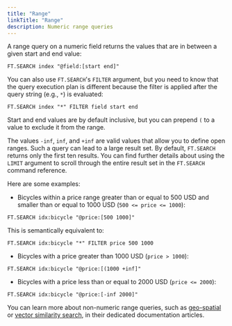 ```yaml
---
title: "Range"
linkTitle: "Range"
description: Numeric range queries
---
```


A range query on a numeric field returns the values that are in between a given start and end value:

```
FT.SEARCH index "@field:[start end]"
```

You can also use `FT.SEARCH`'s `FILTER` argument, but you need to know that the query execution plan is different because the filter is applied after the query string (e.g., `*`) is evaluated:

```
FT.SEARCH index "*" FILTER field start end
```

Start and end values are by default inclusive, but you can prepend `(` to a value to exclude it from the range.

The values `-inf`, `inf`, and `+inf` are valid values that allow you to define open ranges. Such a query can lead to a large result set. By default, `FT.SEARCH` returns only the first ten results. You can find further details about using the `LIMIT` argument to scroll through the entire result set in the `FT.SEARCH` command reference.

Here are some examples:

* Bicycles within a price range greater than or equal to 500 USD and smaller than or equal to 1000 USD (`500 <= price <= 1000`):

```
FT.SEARCH idx:bicycle "@price:[500 1000]"
```

This is semantically equivalent to:

```
FT.SEARCH idx:bicycle "*" FILTER price 500 1000
```

* Bicycles with a price greater than 1000 USD (`price > 1000`):

```
FT.SEARCH idx:bicycle "@price:[(1000 +inf]"
```

* Bicycles with a price less than or equal to 2000 USD (`price <= 2000`):

```
FT.SEARCH idx:bicycle "@price:[-inf 2000]"
```

You can learn more about non-numeric range queries, such as [geo-spatial](TODO) or [vector similarity search](TODO), in their dedicated documentation articles.